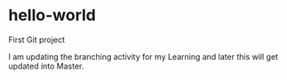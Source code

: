 # hello-world
First Git project

I am updating the branching activity for my Learning and later this will get updated into Master. 
